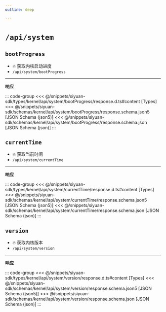 ```yaml
---
outline: deep

---
```


# `/api/system`

## `bootProgress`

- 🔥 获取内核启动进度
- `/api/system/bootProgress`

---
**响应**

::: code-group
<<< @/snippets/siyuan-sdk/types/kernel/api/system/bootProgress/response.d.ts#content [Types]
<<< @/snippets/siyuan-sdk/schemas/kernel/api/system/bootProgress/response.schema.json5 [JSON Schema (json5)]
<<< @/snippets/siyuan-sdk/schemas/kernel/api/system/bootProgress/response.schema.json [JSON Schema (json)]
:::

## `currentTime`

- 🔥 获取当前时间
- `/api/system/currentTime`

---
**响应**

::: code-group
<<< @/snippets/siyuan-sdk/types/kernel/api/system/currentTime/response.d.ts#content [Types]
<<< @/snippets/siyuan-sdk/schemas/kernel/api/system/currentTime/response.schema.json5 [JSON Schema (json5)]
<<< @/snippets/siyuan-sdk/schemas/kernel/api/system/currentTime/response.schema.json [JSON Schema (json)]
:::

## `version`

- 🔥 获取内核版本
- `/api/system/version`

---
**响应**

::: code-group
<<< @/snippets/siyuan-sdk/types/kernel/api/system/version/response.d.ts#content [Types]
<<< @/snippets/siyuan-sdk/schemas/kernel/api/system/version/response.schema.json5 [JSON Schema (json5)]
<<< @/snippets/siyuan-sdk/schemas/kernel/api/system/version/response.schema.json [JSON Schema (json)]
:::
